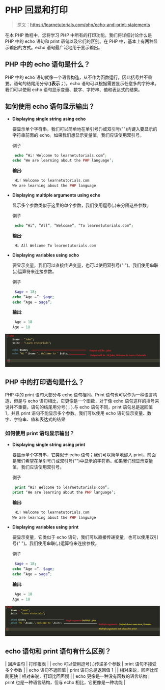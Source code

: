 # PHP 回显和打印

> 原文：<https://learnetutorials.com/php/echo-and-print-statements>

在本 PHP 教程中，您将学习 PHP 中所有的打印功能。我们将详细讨论什么是 PHP 中的 echo 语句和 print 语句以及它们的区别。在 PHP 中，基本上有两种显示输出的方式。echo 语句最广泛地用于显示输出。

## PHP 中的 echo 语句是什么？

PHP 中的 echo 语句就像一个语言构造，从不作为函数运行，因此括号并不重要。语句的结尾用分号(**)表示；**)。echo 语句可以根据需要显示任意多的字符串。我们可以使用 echo 语句显示变量、数字、字符串、值和表达式的结果。

## 如何使用 echo 语句显示输出？

*   **Displaying single string using echo**

    要显示单个字符串，我们可以简单地在单引号(')或双引号("")内键入要显示的字符串前面的 echo。如果我们想显示变量值，我们应该使用双引号。

    例子

    ```php
     echo “Hi! Welcome to learnetutorials.com”;
    echo ‘We are learning about the PHP language’; 

    ```

    **输出:**

    ```php
     Hi! Welcome to learnetutorials.com
    We are learning about the PHP language 
    ```

*   **Displaying multiple arguments using echo**

    显示多个参数类似于这里的单个参数，我们使用逗号(，)来分隔这些参数。

    例子

    ```php
     echo “Hi”, ”All”, ”Welcome”, ”To learnetutorials.com”; 

    ```

    **输出:**

    ```php
     Hi All Welcome To learnetutorials.com 
    ```

*   **Displaying variables using echo**

    要显示变量，我们可以直接传递变量，也可以使用双引号(" ")。我们使用串联(。)运算符来连接参数。

    例子

    ```php
     $age = 18;
    echo “Age =”. $age;
    echo “Age = $age”; 

    ```

    **输出:**

    ```php
     Age = 18
    Age = 18 
    ```

![PHP - Echo](img/44b20dd1bd16359c58e2cc65e320460b.png)

## PHP 中的打印语句是什么？

PHP 中的 print 语句大部分与 echo 语句相同。Print 语句也可以作为一种语言构造，但是与 echo 语句相比，它更像是一个函数，对于像 echo 语句这样的括号来说并不重要。语句的结尾用分号(；).与 echo 语句不同，print 语句总是返回值 1，并且 print 语句不能显示多个参数。我们可以使用 echo 语句显示变量、数字、字符串、值和表达式的结果

### 如何使用 print 语句显示输出？

*   **Displaying single string using print**

    要显示单个字符串，它类似于 echo 语句；我们可以简单地键入 print，前面是我们希望在单引号(')或双引号("")中显示的字符串。如果我们想显示变量值，我们应该使用双引号。

    例子

    ```php
     print “Hi! Welcome to learnetutorials.com”;
    print ‘We are learning about the PHP language’; 

    ```

    **输出:**

    ```php
     Hi! Welcome to learnetutorials.com
    We are learning about the PHP language 
    ```

*   **Displaying variables using print**

    要显示变量，它类似于 echo 语句，我们可以直接传递变量，也可以使用双引号(" ")。我们使用串联(。)运算符来连接参数。

    例子

    ```php
     $age = 18;
    echo “Age =”. $age;
    echo “Age = $age”; 

    ```

    **输出:**

    ```php
     Age = 18
    Age = 18 
    ```

![PHP - Print](img/8345d6b5dbe32820d20fdc201d0ca23e.png)

## echo 语句和 print 语句有什么区别？

| 回声语句 | 打印报表 |
| echo 可以使用逗号(，)传递多个参数 | print 语句不接受多个参数 |
| echo 语句不返回值 | print 语句总是返回值 1 |
| 相对来说，回声比印刷更快 | 相对来说，打印比回声慢 |
| echo 更像是一种没有函数的语言结构 | print 也是一种语言结构，但与 echo 相比，它更像是一种功能 |